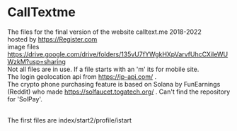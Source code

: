 # CallTextme
The files for the final version of the website calltext.me 2018-2022
<br>hosted by https://Register.com
<br>image files https://drive.google.com/drive/folders/135vU7fYWgkHXpVarvfUhcCXileWUWzkM?usp=sharing
<br>Not all files are in use. If a file starts with an 'm' its for mobile site. 
<br>The login geolocation api from https://ip-api.com/ . 
<br>The crypto phone purchasing feature is based on Solana by FunEarnings (Reddit) who made https://solfaucet.togatech.org/ . Can't find the repository for 'SolPay'. <br><br>

The first files are index/start2/profile/istart
